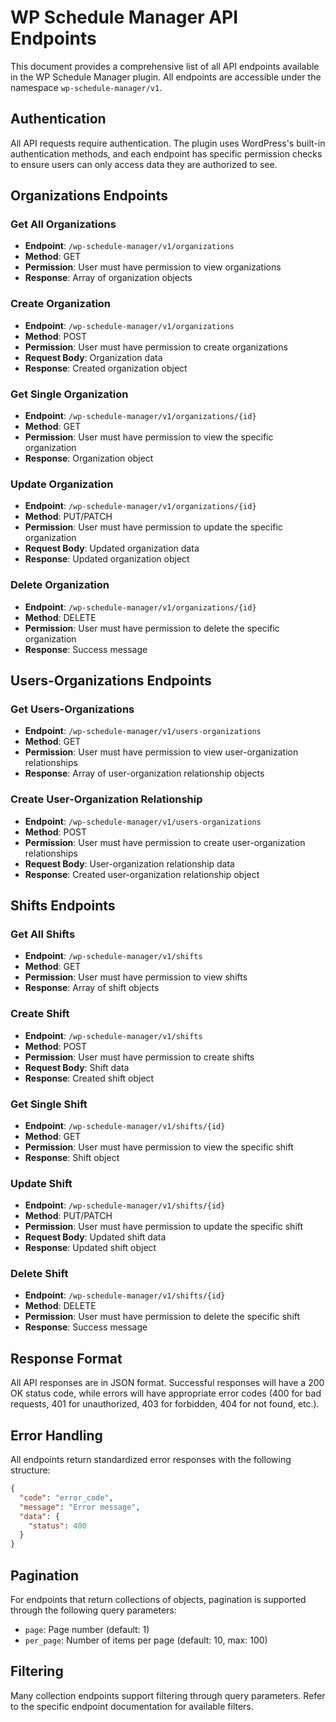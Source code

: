 # WP Schedule Manager API Endpoints

This document provides a comprehensive list of all API endpoints available in the WP Schedule Manager plugin. All endpoints are accessible under the namespace `wp-schedule-manager/v1`.

## Authentication

All API requests require authentication. The plugin uses WordPress's built-in authentication methods, and each endpoint has specific permission checks to ensure users can only access data they are authorized to see.

## Organizations Endpoints

### Get All Organizations
- **Endpoint**: `/wp-schedule-manager/v1/organizations`
- **Method**: GET
- **Permission**: User must have permission to view organizations
- **Response**: Array of organization objects

### Create Organization
- **Endpoint**: `/wp-schedule-manager/v1/organizations`
- **Method**: POST
- **Permission**: User must have permission to create organizations
- **Request Body**: Organization data
- **Response**: Created organization object

### Get Single Organization
- **Endpoint**: `/wp-schedule-manager/v1/organizations/{id}`
- **Method**: GET
- **Permission**: User must have permission to view the specific organization
- **Response**: Organization object

### Update Organization
- **Endpoint**: `/wp-schedule-manager/v1/organizations/{id}`
- **Method**: PUT/PATCH
- **Permission**: User must have permission to update the specific organization
- **Request Body**: Updated organization data
- **Response**: Updated organization object

### Delete Organization
- **Endpoint**: `/wp-schedule-manager/v1/organizations/{id}`
- **Method**: DELETE
- **Permission**: User must have permission to delete the specific organization
- **Response**: Success message

## Users-Organizations Endpoints

### Get Users-Organizations
- **Endpoint**: `/wp-schedule-manager/v1/users-organizations`
- **Method**: GET
- **Permission**: User must have permission to view user-organization relationships
- **Response**: Array of user-organization relationship objects

### Create User-Organization Relationship
- **Endpoint**: `/wp-schedule-manager/v1/users-organizations`
- **Method**: POST
- **Permission**: User must have permission to create user-organization relationships
- **Request Body**: User-organization relationship data
- **Response**: Created user-organization relationship object

## Shifts Endpoints

### Get All Shifts
- **Endpoint**: `/wp-schedule-manager/v1/shifts`
- **Method**: GET
- **Permission**: User must have permission to view shifts
- **Response**: Array of shift objects

### Create Shift
- **Endpoint**: `/wp-schedule-manager/v1/shifts`
- **Method**: POST
- **Permission**: User must have permission to create shifts
- **Request Body**: Shift data
- **Response**: Created shift object

### Get Single Shift
- **Endpoint**: `/wp-schedule-manager/v1/shifts/{id}`
- **Method**: GET
- **Permission**: User must have permission to view the specific shift
- **Response**: Shift object

### Update Shift
- **Endpoint**: `/wp-schedule-manager/v1/shifts/{id}`
- **Method**: PUT/PATCH
- **Permission**: User must have permission to update the specific shift
- **Request Body**: Updated shift data
- **Response**: Updated shift object

### Delete Shift
- **Endpoint**: `/wp-schedule-manager/v1/shifts/{id}`
- **Method**: DELETE
- **Permission**: User must have permission to delete the specific shift
- **Response**: Success message

## Response Format

All API responses are in JSON format. Successful responses will have a 200 OK status code, while errors will have appropriate error codes (400 for bad requests, 401 for unauthorized, 403 for forbidden, 404 for not found, etc.).

## Error Handling

All endpoints return standardized error responses with the following structure:

```json
{
  "code": "error_code",
  "message": "Error message",
  "data": {
    "status": 400
  }
}
```

## Pagination

For endpoints that return collections of objects, pagination is supported through the following query parameters:

- `page`: Page number (default: 1)
- `per_page`: Number of items per page (default: 10, max: 100)

## Filtering

Many collection endpoints support filtering through query parameters. Refer to the specific endpoint documentation for available filters.
